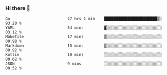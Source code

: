 ### Hi there 👋

<!--
**yeya24/yeya24** is a ✨ _special_ ✨ repository because its `README.md` (this file) appears on your GitHub profile.

Here are some ideas to get you started:

- 🔭 I’m currently working on ...
- 🌱 I’m currently learning ...
- 👯 I’m looking to collaborate on ...
- 🤔 I’m looking for help with ...
- 💬 Ask me about ...
- 📫 How to reach me: ...
- 😄 Pronouns: ...
- ⚡ Fun fact: ...
-->

<!--START_SECTION:waka-->

```text
Go                         27 hrs 1 min    ███████████████████████▒░   93.20 %
YAML                       54 mins         ▓░░░░░░░░░░░░░░░░░░░░░░░░   03.12 %
Makefile                   17 mins         ▒░░░░░░░░░░░░░░░░░░░░░░░░   00.98 %
Markdown                   15 mins         ▒░░░░░░░░░░░░░░░░░░░░░░░░   00.92 %
Kotlin                     10 mins         ░░░░░░░░░░░░░░░░░░░░░░░░░   00.62 %
JSON                       9 mins          ░░░░░░░░░░░░░░░░░░░░░░░░░   00.52 %
```

<!--END_SECTION:waka-->
